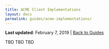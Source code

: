 ```yaml
---
title: ACME Client Implementations
layout: docs
permalink: guides/acme-implementations/
---
```


**Last updated**: February 7, 2019 \| [Back to Guides]({{site.baseurl}}/guides/)

TBD TBD TBD
